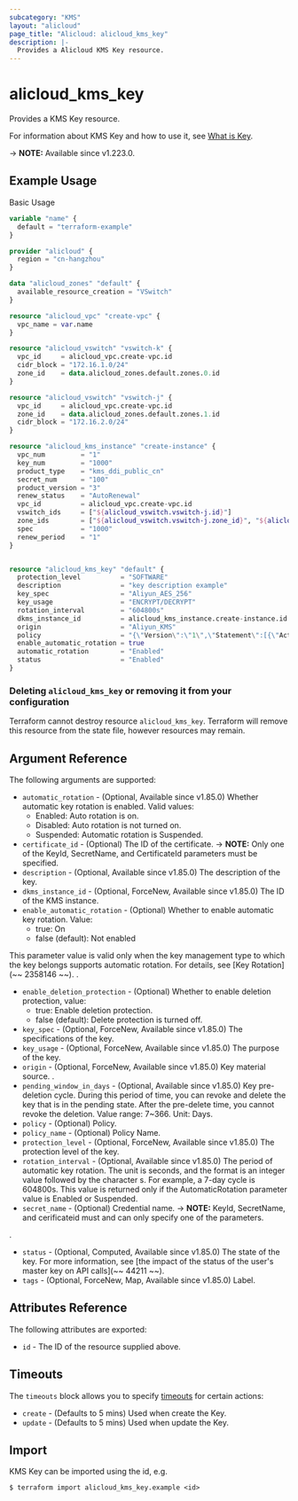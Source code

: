 ```yaml
---
subcategory: "KMS"
layout: "alicloud"
page_title: "Alicloud: alicloud_kms_key"
description: |-
  Provides a Alicloud KMS Key resource.
---
```


# alicloud_kms_key

Provides a KMS Key resource. 

For information about KMS Key and how to use it, see [What is Key](https://www.alibabacloud.com/help/en/).

-> **NOTE:** Available since v1.223.0.

## Example Usage

Basic Usage

```terraform
variable "name" {
  default = "terraform-example"
}

provider "alicloud" {
  region = "cn-hangzhou"
}

data "alicloud_zones" "default" {
  available_resource_creation = "VSwitch"
}

resource "alicloud_vpc" "create-vpc" {
  vpc_name = var.name
}

resource "alicloud_vswitch" "vswitch-k" {
  vpc_id     = alicloud_vpc.create-vpc.id
  cidr_block = "172.16.1.0/24"
  zone_id    = data.alicloud_zones.default.zones.0.id
}

resource "alicloud_vswitch" "vswitch-j" {
  vpc_id     = alicloud_vpc.create-vpc.id
  zone_id    = data.alicloud_zones.default.zones.1.id
  cidr_block = "172.16.2.0/24"
}

resource "alicloud_kms_instance" "create-instance" {
  vpc_num         = "1"
  key_num         = "1000"
  product_type    = "kms_ddi_public_cn"
  secret_num      = "100"
  product_version = "3"
  renew_status    = "AutoRenewal"
  vpc_id          = alicloud_vpc.create-vpc.id
  vswitch_ids     = ["${alicloud_vswitch.vswitch-j.id}"]
  zone_ids        = ["${alicloud_vswitch.vswitch-j.zone_id}", "${alicloud_vswitch.vswitch-k.zone_id}"]
  spec            = "1000"
  renew_period    = "1"
}


resource "alicloud_kms_key" "default" {
  protection_level          = "SOFTWARE"
  description               = "key description example"
  key_spec                  = "Aliyun_AES_256"
  key_usage                 = "ENCRYPT/DECRYPT"
  rotation_interval         = "604800s"
  dkms_instance_id          = alicloud_kms_instance.create-instance.id
  origin                    = "Aliyun_KMS"
  policy                    = "{\"Version\":\"1\",\"Statement\":[{\"Action\":[\"kms:*\"],\"Resource\":[\"*\"],\"Effect\":\"Allow\",\"Principal\":{\"RAM\":[\"acs:ram::1192853035118460:*\"]},\"Sid\":\"kms default key policy\"}]}"
  enable_automatic_rotation = true
  automatic_rotation        = "Enabled"
  status                    = "Enabled"
}
```

### Deleting `alicloud_kms_key` or removing it from your configuration

Terraform cannot destroy resource `alicloud_kms_key`. Terraform will remove this resource from the state file, however resources may remain.

## Argument Reference

The following arguments are supported:
* `automatic_rotation` - (Optional, Available since v1.85.0) Whether automatic key rotation is enabled. Valid values:
  - Enabled: Auto rotation is on.
  - Disabled: Auto rotation is not turned on.
  - Suspended: Automatic rotation is Suspended.
* `certificate_id` - (Optional) The ID of the certificate.
-> **NOTE:**  Only one of the KeyId, SecretName, and CertificateId parameters must be specified.
* `description` - (Optional, Available since v1.85.0) The description of the key.
* `dkms_instance_id` - (Optional, ForceNew, Available since v1.85.0) The ID of the KMS instance.
* `enable_automatic_rotation` - (Optional) Whether to enable automatic key rotation. Value:
  - true: On
  - false (default): Not enabled

This parameter value is valid only when the key management type to which the key belongs supports automatic rotation. For details, see [Key Rotation](~~ 2358146 ~~).
.
* `enable_deletion_protection` - (Optional) Whether to enable deletion protection, value:
  - true: Enable deletion protection.
  - false (default): Delete protection is turned off.
* `key_spec` - (Optional, ForceNew, Available since v1.85.0) The specifications of the key.
* `key_usage` - (Optional, ForceNew, Available since v1.85.0) The purpose of the key.
* `origin` - (Optional, ForceNew, Available since v1.85.0) Key material source. .
* `pending_window_in_days` - (Optional, Available since v1.85.0) Key pre-deletion cycle. During this period of time, you can revoke and delete the key that is in the pending state. After the pre-delete time, you cannot revoke the deletion. Value range: 7~366. Unit: Days.
* `policy` - (Optional) Policy.
* `policy_name` - (Optional) Policy Name.
* `protection_level` - (Optional, ForceNew, Available since v1.85.0) The protection level of the key.
* `rotation_interval` - (Optional, Available since v1.85.0) The period of automatic key rotation. The unit is seconds, and the format is an integer value followed by the character s. For example, a 7-day cycle is 604800s.  This value is returned only if the AutomaticRotation parameter value is Enabled or Suspended.
* `secret_name` - (Optional) Credential name.
-> **NOTE:**  KeyId, SecretName, and cerificateid must and can only specify one of the parameters.

.
* `status` - (Optional, Computed, Available since v1.85.0) The state of the key. For more information, see [the impact of the status of the user's master key on API calls](~~ 44211 ~~).
* `tags` - (Optional, ForceNew, Map, Available since v1.85.0) Label.

## Attributes Reference

The following attributes are exported:
* `id` - The ID of the resource supplied above.

## Timeouts

The `timeouts` block allows you to specify [timeouts](https://www.terraform.io/docs/configuration-0-11/resources.html#timeouts) for certain actions:
* `create` - (Defaults to 5 mins) Used when create the Key.
* `update` - (Defaults to 5 mins) Used when update the Key.

## Import

KMS Key can be imported using the id, e.g.

```shell
$ terraform import alicloud_kms_key.example <id>
```